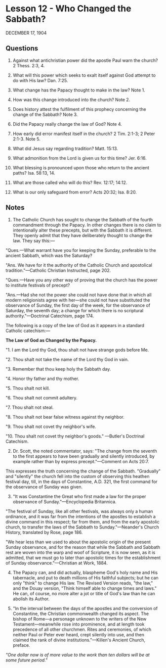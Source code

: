 # Lesson 12 - Who Changed the Sabbath?

DECEMBER 17, 1904

## Questions

1. Against what antichristian power did the apostle Paul warn the church? 2 Thess. 2:3, 4.

2. What will this power which seeks to exalt itself against God attempt to do with His law? Dan. 7:25.

3. What change has the Papacy thought to make in the law? Note 1.

4. How was this change introduced into the church? Note 2.

5. Does history attest the fulfilment of this prophecy concerning the change of the Sabbath? Note 3.

6. Did the Papacy really change the law of God? Note 4.

7. How early did error manifest itself in the church? 2 Tim. 2:1-3; 2 Peter 2:1-3. Note 5.

8. What did Jesus say regarding tradition? Matt. 15:13.

9. What admonition from the Lord is given us for this time? Jer. 6:16.

10. What blessing is pronounced upon those who return to the ancient paths? Isa. 58:13, 14.

11. What are those called who will do this? Rev. 12:17; 14:12.

12. What is our only safeguard from error? Acts 20:32; Isa. 8:20.

## Notes

1. The Catholic Church has sought to change the Sabbath of the fourth commandment through the Papacy. In other changes there is no claim to intentionally alter these precepts, but with the Sabbath it is different. They openly admit that they have deliberately thought to change the law. They say this:—

"Ques.—What warrant have you for keeping the Sunday, preferable to the ancient Sabbath, which was the Saturday?

"Ans. We have for it the authority of the Catholic Church and apostolical tradition."—Catholic Christian Instructed, page 202.

"Ques.—Have you any other way of proving that the church has the power to institute festivals of precept?

"Ans.—Had she not the power she could not have done that in which all modern religionists agree with her—she could not have substituted the observance of Sunday, the first day of the week, for the observance of Saturday, the seventh day; a change for which there is no scriptural authority."—Doctrinal Catechism, page 174.

The following is a copy of the law of God as it appears in a standard Catholic catechism:—

**The Law of God as Changed by the Papacy.**

"1. I am the Lord thy God, thou shalt not have strange gods before Me.

"2. Thou shalt not take the name of the Lord thy God in vain.

"3. Remember that thou keep holy the Sabbath day.

"4. Honor thy father and thy mother.

"5. Thou shalt not kill.

"6. Thou shalt not commit adultery.

"7. Thou shalt not steal.

"8. Thou shalt not bear false witness against thy neighbor.

"9. Thou shalt not covet thy neighbor's wife.

"10. Thou shalt not covet thy neighbor's goods."
—Butler's Doctrinal Catechism.

2. Dr. Scott, the noted commentator, says: "The change from the seventh to the first appears to have been gradually and silently introduced, by example rather than by express precept."—Comment on Acts 20:7.

This expresses the truth concerning the change of the Sabbath. "Gradually" and "silently" the church fell into the custom of observing this heathen festival day, till, in the days of Constantine, A.D. 321, the first command for the observance of Sunday was given.

3. "It was Constantine the Great who first made a law for the proper observance of Sunday."—Encyclopedia Britannica.

"The festival of Sunday, like all other festivals, was always only a human ordinance, and it was far from the intentions of the apostles to establish a divine command in this respect; far from them, and from the early apostolic church, to transfer the laws of the Sabbath to Sunday."—Neander's Church History, translated by Rose, page 186.

"We hear less than we used to about the apostolic origin of the present Sunday observance, and for the reason that while the Sabbath and Sabbath rest are woven into the warp and woof of Scripture, it is now seen, as it is admitted, that we must go to later than apostolic times for the establishment of Sunday observance."—Christian at Work, 1884.

4. The Papacy can, and did actually, blaspheme God's holy name and His tabernacle, and put to death millions of His faithful subjects; but he can only "think" to change His law. The Revised Version reads, "the law," and the Douay version, "Think himself able to change times and laws." He can, of course, no more alter a jot or title of God's law than he can abolish its Author.

5. "In the interval between the days of the apostles and the conversion of Constantine, the Christian commonwealth changed its aspect. The bishop of Rome—a personage unknown to the writers of the New Testament—meanwhile rose into prominence, and at length took precedence of all other churchmen. Rites and ceremonies, of which neither Paul or Peter ever heard, crept silently into use, and then claimed the rank of divine institutions."—Killen's Ancient Church, preface.

*"One dollar now is of more value to the work than ten dollars will be at some future period."*